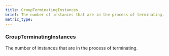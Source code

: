 ```yaml
---
title: GroupTerminatingInstances
brief: The number of instances that are in the process of terminating.
metric_type:
---
```

### GroupTerminatingInstances

The number of instances that are in the process of terminating.
